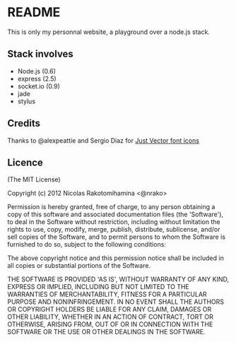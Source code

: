 # README

This is only my personnal website, a playground over a node.js stack.

## Stack involves

* Node.js (0.6)
* express (2.5)
* socket.io (0.9)
* jade
* stylus

## Credits

Thanks to @alexpeattie and Sergio Diaz for [Just Vector font icons](http://www.alexpeattie.com/projects/justvector_font/)

## Licence

(The MIT License)

Copyright (c) 2012 Nicolas Rakotomihamina <@nrako>

Permission is hereby granted, free of charge, to any person obtaining
a copy of this software and associated documentation files (the
'Software'), to deal in the Software without restriction, including
without limitation the rights to use, copy, modify, merge, publish,
distribute, sublicense, and/or sell copies of the Software, and to
permit persons to whom the Software is furnished to do so, subject to
the following conditions:

The above copyright notice and this permission notice shall be
included in all copies or substantial portions of the Software.

THE SOFTWARE IS PROVIDED 'AS IS', WITHOUT WARRANTY OF ANY KIND,
EXPRESS OR IMPLIED, INCLUDING BUT NOT LIMITED TO THE WARRANTIES OF
MERCHANTABILITY, FITNESS FOR A PARTICULAR PURPOSE AND NONINFRINGEMENT.
IN NO EVENT SHALL THE AUTHORS OR COPYRIGHT HOLDERS BE LIABLE FOR ANY
CLAIM, DAMAGES OR OTHER LIABILITY, WHETHER IN AN ACTION OF CONTRACT,
TORT OR OTHERWISE, ARISING FROM, OUT OF OR IN CONNECTION WITH THE
SOFTWARE OR THE USE OR OTHER DEALINGS IN THE SOFTWARE.